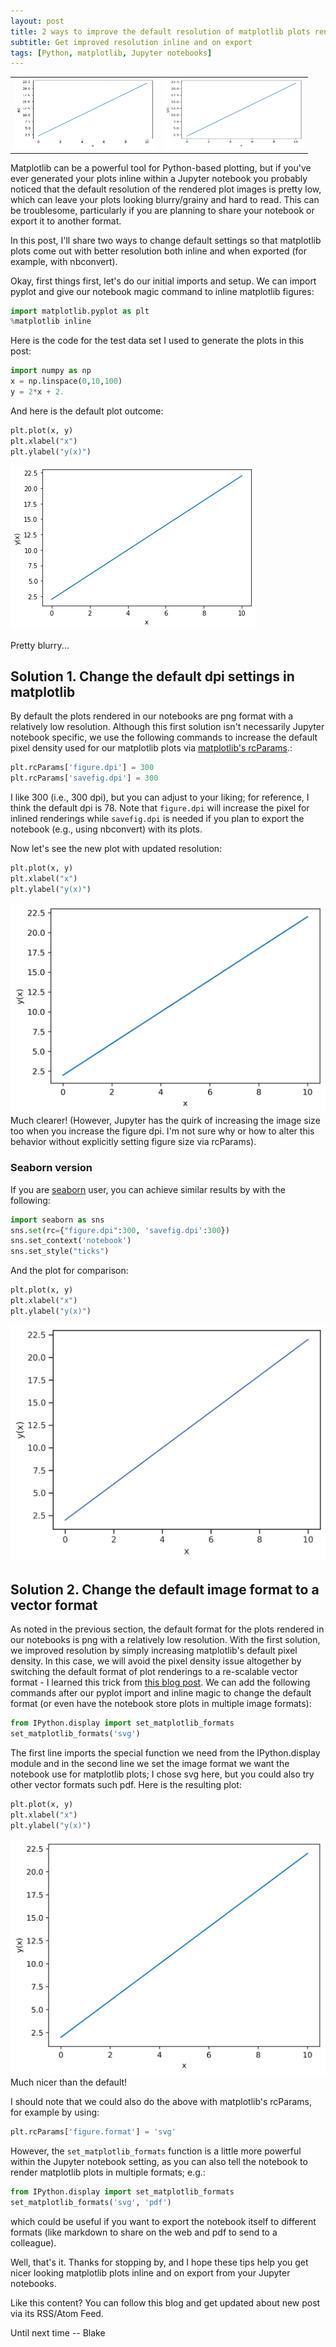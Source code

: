 ```yaml
---
layout: post
title: 2 ways to improve the default resolution of matplotlib plots rendered in Jupyter notebooks
subtitle: Get improved resolution inline and on export
tags: [Python, matplotlib, Jupyter notebooks]
---
```


<table>
<tr>
 <td> <a href="#pybilt"><img width="224" height="112" src="../img/posts/2020-05-25/2020-05-25_3_1.png"></a> </td>  
<td> <a href="#gleipnir"><img width="224" height="112" src="../img/posts/2020-05-25/2020-05-25_5_1.png"></a> </td>
</tr>
</table>

 Matplotlib can be a powerful tool for Python-based plotting, but if you've ever generated your plots inline within a Jupyter notebook you probably noticed that the default resolution of the rendered plot images is pretty low, which can leave your plots looking blurry/grainy and hard to read. This can be troublesome, particularly if you are planning to share your notebook or export it to another format.

 In this post, I'll share two ways to change default settings so that matplotlib plots come out with better resolution both inline and when exported (for example, with nbconvert).

Okay, first things first, let's do our initial imports and setup. We can import pyplot and give our notebook magic command to inline matplotlib figures:
```python
import matplotlib.pyplot as plt
%matplotlib inline
```
Here is the code for the test data set I used to generate the plots in this post:
```python
import numpy as np
x = np.linspace(0,10,100)
y = 2*x + 2.
```

And here is the default plot outcome:
```python
plt.plot(x, y)
plt.xlabel("x")
plt.ylabel("y(x)")
```
![png](../img/posts/2020-05-25/2020-05-25_3_1.png)

Pretty blurry...  

## Solution 1. Change the default dpi settings in matplotlib
By default the plots rendered in our notebooks are png format with a relatively low resolution. Although this first solution isn't necessarily Jupyter notebook specific, we use the following commands to increase the default pixel density used for our matplotlib plots via [matplotlib's rcParams](https://matplotlib.org/3.2.1/tutorials/introductory/customizing.html#matplotlib-rcparams).:
```python
plt.rcParams['figure.dpi'] = 300
plt.rcParams['savefig.dpi'] = 300
```
I like 300 (i.e., 300 dpi), but you can adjust to your liking; for reference, I think the default dpi is 78. Note that `figure.dpi` will increase the pixel for inlined renderings while `savefig.dpi` is needed if you plan to export the notebook (e.g., using nbconvert) with its plots.

Now let's see the new plot with updated resolution:
```python
plt.plot(x, y)
plt.xlabel("x")
plt.ylabel("y(x)")
```
![png](../img/posts/2020-05-25/2020-05-25_5_1.png)
Much clearer! (However, Jupyter has the quirk of increasing the image size too when you increase the figure dpi. I'm not sure why or how to alter this behavior without explicitly setting figure size via rcParams).

### Seaborn version
If you are [seaborn](https://seaborn.pydata.org/) user, you can achieve similar results by with the following:
```python
import seaborn as sns
sns.set(rc={"figure.dpi":300, 'savefig.dpi':300})
sns.set_context('notebook')
sns.set_style("ticks")
```

And the plot for comparison:
```python
plt.plot(x, y)
plt.xlabel("x")
plt.ylabel("y(x)")
```
![png](../img/posts/2020-05-25/2020-05-25_8_1.png)

## Solution 2. Change the default image format to a vector format
As noted in the previous section, the default format for the plots rendered in our notebooks is png with a relatively low resolution. With the first solution, we improved resolution by simply increasing matplotlib's default pixel density. In this case, we will avoid the pixel density issue altogether by switching the default format of plot renderings to a re-scalable vector format - I learned this trick from [this blog post](http://blog.rtwilson.com/how-to-get-nice-vector-graphics-in-your-exported-pdf-ipython-notebooks/). We can add the following commands after our pyplot import and inline magic to change the default format (or even have the notebook store plots in multiple image formats):
```python
from IPython.display import set_matplotlib_formats
set_matplotlib_formats('svg')
```
The first line imports the special function we need from the IPython.display module and in the second line we set the image format we want the notebook use for matplotlib plots; I chose svg here, but you could also try other vector formats such pdf. Here is the resulting plot:   
```python
plt.plot(x, y)
plt.xlabel("x")
plt.ylabel("y(x)")
```
![svg](../img/posts/2020-05-25/2020-05-25_11_1.svg)         
Much nicer than the default!   

I should note that we could also do the above with matplotlib's rcParams, for example by using:
```python
plt.rcParams['figure.format'] = 'svg'
```
However, the `set_matplotlib_formats` function is a little more powerful within the Jupyter notebook setting, as you can also tell the notebook to render matplotlib plots in multiple formats; e.g.:
```python
from IPython.display import set_matplotlib_formats
set_matplotlib_formats('svg', 'pdf')
```
which could be useful if you want to export the notebook itself to different formats (like markdown to share on the web and pdf to send to a colleague).


Well, that's it. Thanks for stopping by, and I hope these tips help you get nicer looking matplotlib plots inline and on export from your Jupyter notebooks.

Like this content? You can follow this blog and get updated about new post via its RSS/Atom Feed.

Until next time -- Blake
